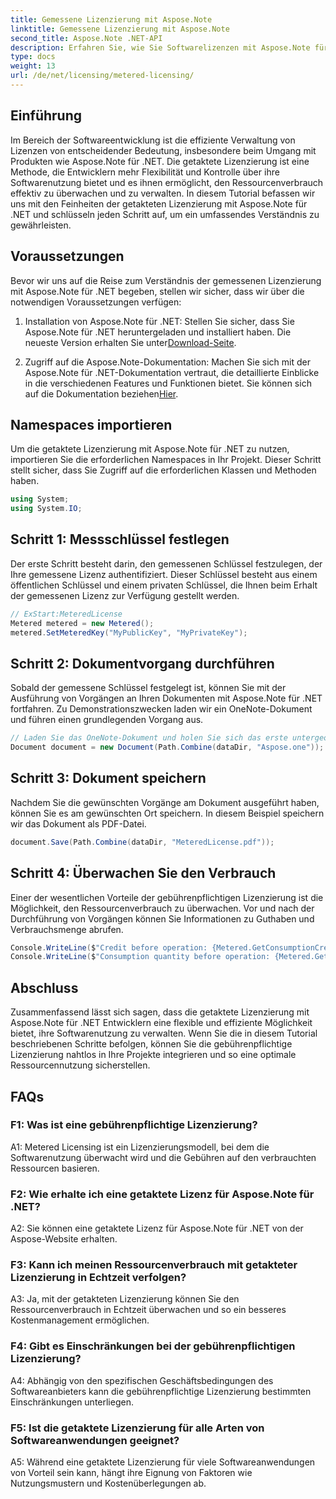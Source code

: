 ```yaml
---
title: Gemessene Lizenzierung mit Aspose.Note
linktitle: Gemessene Lizenzierung mit Aspose.Note
second_title: Aspose.Note .NET-API
description: Erfahren Sie, wie Sie Softwarelizenzen mit Aspose.Note für .NET durch getaktete Lizenzierung effizient verwalten. Optimieren Sie den Ressourcenverbrauch und kontrollieren Sie die Kosten effektiv.
type: docs
weight: 13
url: /de/net/licensing/metered-licensing/
---
```

## Einführung

Im Bereich der Softwareentwicklung ist die effiziente Verwaltung von Lizenzen von entscheidender Bedeutung, insbesondere beim Umgang mit Produkten wie Aspose.Note für .NET. Die getaktete Lizenzierung ist eine Methode, die Entwicklern mehr Flexibilität und Kontrolle über ihre Softwarenutzung bietet und es ihnen ermöglicht, den Ressourcenverbrauch effektiv zu überwachen und zu verwalten. In diesem Tutorial befassen wir uns mit den Feinheiten der getakteten Lizenzierung mit Aspose.Note für .NET und schlüsseln jeden Schritt auf, um ein umfassendes Verständnis zu gewährleisten.

## Voraussetzungen

Bevor wir uns auf die Reise zum Verständnis der gemessenen Lizenzierung mit Aspose.Note für .NET begeben, stellen wir sicher, dass wir über die notwendigen Voraussetzungen verfügen:

1.  Installation von Aspose.Note für .NET: Stellen Sie sicher, dass Sie Aspose.Note für .NET heruntergeladen und installiert haben. Die neueste Version erhalten Sie unter[Download-Seite](https://releases.aspose.com/note/net/).

2.  Zugriff auf die Aspose.Note-Dokumentation: Machen Sie sich mit der Aspose.Note für .NET-Dokumentation vertraut, die detaillierte Einblicke in die verschiedenen Features und Funktionen bietet. Sie können sich auf die Dokumentation beziehen[Hier](https://reference.aspose.com/note/net/).

## Namespaces importieren

Um die getaktete Lizenzierung mit Aspose.Note für .NET zu nutzen, importieren Sie die erforderlichen Namespaces in Ihr Projekt. Dieser Schritt stellt sicher, dass Sie Zugriff auf die erforderlichen Klassen und Methoden haben.

```csharp
using System;
using System.IO;
```

## Schritt 1: Messschlüssel festlegen

Der erste Schritt besteht darin, den gemessenen Schlüssel festzulegen, der Ihre gemessene Lizenz authentifiziert. Dieser Schlüssel besteht aus einem öffentlichen Schlüssel und einem privaten Schlüssel, die Ihnen beim Erhalt der gemessenen Lizenz zur Verfügung gestellt werden.

```csharp
// ExStart:MeteredLicense
Metered metered = new Metered();
metered.SetMeteredKey("MyPublicKey", "MyPrivateKey");
```

## Schritt 2: Dokumentvorgang durchführen

Sobald der gemessene Schlüssel festgelegt ist, können Sie mit der Ausführung von Vorgängen an Ihren Dokumenten mit Aspose.Note für .NET fortfahren. Zu Demonstrationszwecken laden wir ein OneNote-Dokument und führen einen grundlegenden Vorgang aus.

```csharp
// Laden Sie das OneNote-Dokument und holen Sie sich das erste untergeordnete Element
Document document = new Document(Path.Combine(dataDir, "Aspose.one"));
```

## Schritt 3: Dokument speichern

Nachdem Sie die gewünschten Vorgänge am Dokument ausgeführt haben, können Sie es am gewünschten Ort speichern. In diesem Beispiel speichern wir das Dokument als PDF-Datei.

```csharp
document.Save(Path.Combine(dataDir, "MeteredLicense.pdf"));
```

## Schritt 4: Überwachen Sie den Verbrauch

Einer der wesentlichen Vorteile der gebührenpflichtigen Lizenzierung ist die Möglichkeit, den Ressourcenverbrauch zu überwachen. Vor und nach der Durchführung von Vorgängen können Sie Informationen zu Guthaben und Verbrauchsmenge abrufen.

```csharp
Console.WriteLine($"Credit before operation: {Metered.GetConsumptionCredit():F2}");
Console.WriteLine($"Consumption quantity before operation: {Metered.GetConsumptionQuantity():F2}");
```

## Abschluss

Zusammenfassend lässt sich sagen, dass die getaktete Lizenzierung mit Aspose.Note für .NET Entwicklern eine flexible und effiziente Möglichkeit bietet, ihre Softwarenutzung zu verwalten. Wenn Sie die in diesem Tutorial beschriebenen Schritte befolgen, können Sie die gebührenpflichtige Lizenzierung nahtlos in Ihre Projekte integrieren und so eine optimale Ressourcennutzung sicherstellen.

## FAQs

### F1: Was ist eine gebührenpflichtige Lizenzierung?

A1: Metered Licensing ist ein Lizenzierungsmodell, bei dem die Softwarenutzung überwacht wird und die Gebühren auf den verbrauchten Ressourcen basieren.

### F2: Wie erhalte ich eine getaktete Lizenz für Aspose.Note für .NET?

A2: Sie können eine getaktete Lizenz für Aspose.Note für .NET von der Aspose-Website erhalten.

### F3: Kann ich meinen Ressourcenverbrauch mit getakteter Lizenzierung in Echtzeit verfolgen?

A3: Ja, mit der getakteten Lizenzierung können Sie den Ressourcenverbrauch in Echtzeit überwachen und so ein besseres Kostenmanagement ermöglichen.

### F4: Gibt es Einschränkungen bei der gebührenpflichtigen Lizenzierung?

A4: Abhängig von den spezifischen Geschäftsbedingungen des Softwareanbieters kann die gebührenpflichtige Lizenzierung bestimmten Einschränkungen unterliegen.

### F5: Ist die getaktete Lizenzierung für alle Arten von Softwareanwendungen geeignet?

A5: Während eine getaktete Lizenzierung für viele Softwareanwendungen von Vorteil sein kann, hängt ihre Eignung von Faktoren wie Nutzungsmustern und Kostenüberlegungen ab.